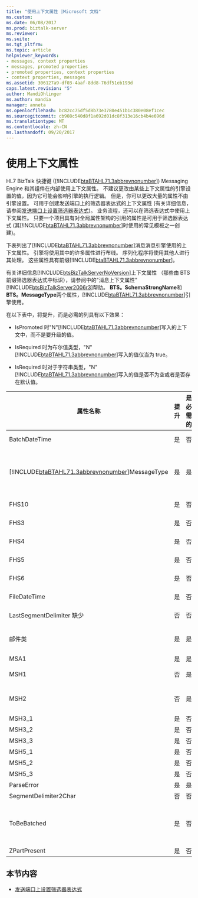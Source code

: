 ```yaml
---
title: "使用上下文属性 |Microsoft 文档"
ms.custom: 
ms.date: 06/08/2017
ms.prod: biztalk-server
ms.reviewer: 
ms.suite: 
ms.tgt_pltfrm: 
ms.topic: article
helpviewer_keywords:
- messages, context properties
- messages, promoted properties
- promoted properties, context properties
- context properties, messages
ms.assetid: 306127a9-df03-4aaf-8dd8-76df51eb193d
caps.latest.revision: "5"
author: MandiOhlinger
ms.author: mandia
manager: anneta
ms.openlocfilehash: bc82cc75df5d8b73e3780e451b1c380e08ef1cec
ms.sourcegitcommit: cb908c540d8f1a692d01dc8f313e16cb4b4e696d
ms.translationtype: MT
ms.contentlocale: zh-CN
ms.lasthandoff: 09/20/2017
---
```

# <a name="using-context-properties"></a>使用上下文属性
HL7 BizTalk 快捷键 ([!INCLUDE[btaBTAHL71.3abbrevnonumber](../../includes/btabtahl71-3abbrevnonumber-md.md)]) Messaging Engine 和其组件在内部使用上下文属性。 不建议更改由某些上下文属性的引擎设置的值，因为它可能会影响引擎的执行逻辑。 但是，你可以更改大量的属性不由引擎设置。 可用于创建发送端口上的筛选器表达式的上下文属性 (有关详细信息，请参阅[发送端口上设置筛选器表达式](../../adapters-and-accelerators/accelerator-hl7/setting-filter-expressions-on-send-ports.md))。 业务流程，还可以在筛选表达式中使用上下文属性。 只要一个项目具有对全局属性架构的引用的属性是可用于筛选器表达式 (其[!INCLUDE[btaBTAHL71.3abbrevnonumber](../../includes/btabtahl71-3abbrevnonumber-md.md)]时使用的常见模板之一创建)。  
  
 下表列出了[!INCLUDE[btaBTAHL71.3abbrevnonumber](../../includes/btabtahl71-3abbrevnonumber-md.md)]消息消息引擎使用的上下文属性。 引擎将使用其中的许多属性进行布线。 序列化程序将使用其他人进行其处理。 这些属性具有前缀[!INCLUDE[btaBTAHL71.3abbrevnonumber](../../includes/btabtahl71-3abbrevnonumber-md.md)]。  
  
 有关详细信息[!INCLUDE[btsBizTalkServerNoVersion](../../includes/btsbiztalkservernoversion-md.md)]上下文属性 （那些由 BTS 前缀筛选器表达式中标识），请参阅中的"消息上下文属性"[!INCLUDE[btsBizTalkServer2006r3](../../includes/btsbiztalkserver2006r3-md.md)]帮助。 **BTS。SchemaStrongName**和**BTS。MessageType**两个属性，[!INCLUDE[btaBTAHL71.3abbrevnonumber](../../includes/btabtahl71-3abbrevnonumber-md.md)]引擎使用。  
  
 在以下表中，将提升，而是必需的列具有以下效果：  
  
-   IsPromoted 时"N"[!INCLUDE[btaBTAHL71.3abbrevnonumber](../../includes/btabtahl71-3abbrevnonumber-md.md)]写入的上下文中，而不是要升级的值。  
  
-   IsRequired 时为布尔值类型，"N"[!INCLUDE[btaBTAHL71.3abbrevnonumber](../../includes/btabtahl71-3abbrevnonumber-md.md)]写入的值仅当为 true。  
  
-   IsRequired 时对于字符串类型，"N"[!INCLUDE[btaBTAHL71.3abbrevnonumber](../../includes/btabtahl71-3abbrevnonumber-md.md)]写入的值是否不为空或者是否存在默认值。  
  
|属性名称|提升|是必需的|说明|  
|-------------------|-----------------|-----------------|-----------|  
|BatchDateTime|是|否|[!INCLUDE[btaBTAHL71.3abbrevnonumber](../../includes/btabtahl71-3abbrevnonumber-md.md)]在处理批处理消息时，将提升此属性。|  
|[!INCLUDE[btaBTAHL71.3abbrevnonumber](../../includes/btabtahl71-3abbrevnonumber-md.md)]MessageType|是|是|序列化程序使用此属性来区分单个和批处理消息。 HL7 反汇编程序将其设置仅对消息进行批处理。 属性指示消息是一条消息、 入站的批处理消息或出站批处理消息。 如果序列化程序未找到它，则假定该消息是一条消息。|  
|FHS10|是|否|[!INCLUDE[btaBTAHL71.3abbrevnonumber](../../includes/btabtahl71-3abbrevnonumber-md.md)]在处理批处理消息时，将提升此属性。|  
|FHS3|是|否|[!INCLUDE[btaBTAHL71.3abbrevnonumber](../../includes/btabtahl71-3abbrevnonumber-md.md)]在处理批处理消息时，将提升此属性。|  
|FHS4|是|否|[!INCLUDE[btaBTAHL71.3abbrevnonumber](../../includes/btabtahl71-3abbrevnonumber-md.md)]在处理批处理消息时，将提升此属性。|  
|FHS5|是|否|[!INCLUDE[btaBTAHL71.3abbrevnonumber](../../includes/btabtahl71-3abbrevnonumber-md.md)]在处理批处理消息时，将提升此属性。|  
|FHS6|是|否|[!INCLUDE[btaBTAHL71.3abbrevnonumber](../../includes/btabtahl71-3abbrevnonumber-md.md)]在处理批处理消息时，将提升此属性。|  
|FileDateTime|是|否|[!INCLUDE[btaBTAHL71.3abbrevnonumber](../../includes/btabtahl71-3abbrevnonumber-md.md)]在处理批处理消息时，将提升此属性。|  
|LastSegmentDelimiter 缺少|否|否|[!INCLUDE[btaBTAHL71.3abbrevnonumber](../../includes/btabtahl71-3abbrevnonumber-md.md)]在处理批处理消息时，将提升此属性。|  
|邮件类|是|是|包含以下任一**MessageClass2X**或**MessageClass2Xml**消息的两个类之间进行区分。|  
|MSA1|是|是|仅适用于 ACK 消息。|  
|MSH1|否|是|包含字段分隔符的字段。 序列化程序使用此属性。|  
|MSH2|否|是|序列化程序使用此属性。 包含编码字符 （组件分隔符、 重复分隔符、 转义符和子组件分隔符） 的字段。|  
|MSH3_1|是|否|发送应用程序域的第一个组件。|  
|MSH3_2|是|否|发送应用程序字段第二个组件。|  
|MSH3_3|是|否|发送应用程序字段第三个组件。|  
|MSH5_1|是|否|接收的应用程序域的第一个组件。|  
|MSH5_2|是|否|接收的应用程序字段第二个组件。|  
|MSH5_3|是|否|接收的应用程序字段第三个组件。|  
|ParseError|是|是|指示在分析期间发生错误。|  
|SegmentDelimiter2Char|否|否|用于分隔段的字符。|  
|ToBeBatched|是|否|当设置为 false，[!INCLUDE[btaBTAHL71.3abbrevnonumber](../../includes/btabtahl71-3abbrevnonumber-md.md)]不缓冲消息更高版本; 否则为要批处理[!INCLUDE[btaBTAHL71.3abbrevnonumber](../../includes/btabtahl71-3abbrevnonumber-md.md)]作为批处理的一部分发送消息。|  
|ZPartPresent|是|否|指示未声明的 Z 段是否存在。|  
  
## <a name="in-this-section"></a>本节内容  
  
-   [发送端口上设置筛选器表达式](../../adapters-and-accelerators/accelerator-hl7/setting-filter-expressions-on-send-ports.md)